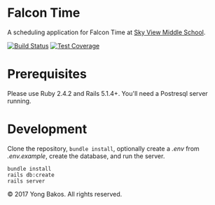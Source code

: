 # Falcon Time

A scheduling application for Falcon Time at [Sky View Middle School](https://www.bend.k12.or.us/skyview).

[![Build Status](https://travis-ci.org/osu-cascades/falcon-time.svg?branch=master)](https://travis-ci.org/osu-cascades/falcon-time) [![Test Coverage](https://api.codeclimate.com/v1/badges/158ce0907b3c88aa9baa/test_coverage)](https://codeclimate.com/github/osu-cascades/falcon-time/test_coverage)

# Prerequisites

Please use Ruby 2.4.2 and Rails 5.1.4+. You'll need a Postresql server running.

# Development

Clone the repository, `bundle install`, optionally create a _.env_ from _.env.example_, create the database, and run the server.

```
bundle install
rails db:create
rails server
```


&copy; 2017 Yong Bakos. All rights reserved.
